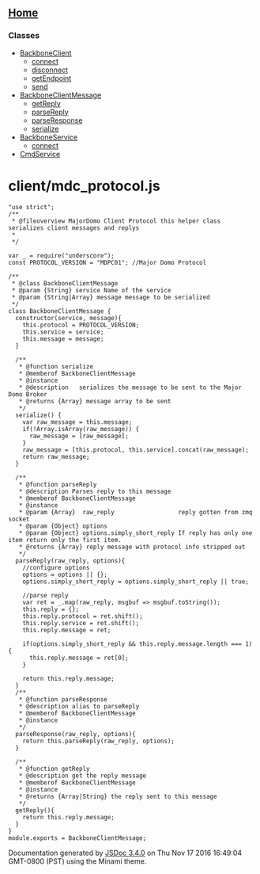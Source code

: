 [Home](index.md)
------------------

### Classes

-   [BackboneClient](BackboneClient.md)
    -   [connect](BackboneClient.md#connect)
    -   [disconnect](BackboneClient.md#disconnect)
    -   [getEndpoint](BackboneClient.md#getEndpoint)
    -   [send](BackboneClient.md#send)
-   [BackboneClientMessage](BackboneClientMessage.md)
    -   [getReply](BackboneClientMessage.md#getReply)
    -   [parseReply](BackboneClientMessage.md#parseReply)
    -   [parseResponse](BackboneClientMessage.md#parseResponse)
    -   [serialize](BackboneClientMessage.md#serialize)
-   [BackboneService](BackboneService.md)
    -   [connect](BackboneService.md#connect)
-   [CmdService](CmdService.md)

client/mdc\_protocol.js
=======================

``` prettyprint
"use strict";
/**
 * @fileoverview MajorDomo Client Protocol this helper class serializes client messages and replys
 *
 */

var _ = require("underscore");
const PROTOCOL_VERSION = "MDPC01"; //Major Domo Protocol

/**
 * @class BackboneClientMessage
 * @param {String} service Name of the service
 * @param {String|Array} message message to be serialized
 */
class BackboneClientMessage {
  constructor(service, message){
    this.protocol = PROTOCOL_VERSION;
    this.service = service;
    this.message = message;
  }

  /**
   * @function serialize
   * @memberof BackboneClientMessage
   * @instance
   * @description   serializes the message to be sent to the Major Domo Broker
   * @returns {Array} message array to be sent
   */
  serialize() {
    var raw_message = this.message;
    if(!Array.isArray(raw_message)) {
      raw_message = [raw_message];
    }
    raw_message = [this.protocol, this.service].concat(raw_message);
    return raw_message;
  }

  /**
   * @function parseReply 
   * @description Parses reply to this message
   * @memberof BackboneClientMessage
   * @instance
   * @param {Array}  raw_reply                  reply gotten from zmq socket
   * @param {Object} options 
   * @param {Object} options.simply_short_reply If reply has only one item return only the first item. 
   * @returns {Array} reply message with protocol info stripped out
   */
  parseReply(raw_reply, options){
    //configure options
    options = options || {};
    options.simply_short_reply = options.simply_short_reply || true;
  
    //parse reply
    var ret = _.map(raw_reply, msgbuf => msgbuf.toString());
    this.reply = {};
    this.reply.protocol = ret.shift();
    this.reply.service = ret.shift();  
    this.reply.message = ret;
  
    if(options.simply_short_reply && this.reply.message.length === 1) {
      this.reply.message = ret[0];
    } 
  
    return this.reply.message;
  }
  /**
   * @function parseResponse 
   * @description alias to parseReply
   * @memberof BackboneClientMessage
   * @instance  
   */
  parseResponse(raw_reply, options){
    return this.parseReply(raw_reply, options);
  } 

  /**
   * @function getReply 
   * @description get the reply message 
   * @memberof BackboneClientMessage
   * @instance  
   * @returns {Array|String} the reply sent to this message 
   */
  getReply(){
    return this.reply.message;
  }
}
module.exports = BackboneClientMessage;
```

Documentation generated by [JSDoc 3.4.0](https://github.com/jsdoc3/jsdoc) on Thu Nov 17 2016 16:49:04 GMT-0800 (PST) using the Minami theme.
